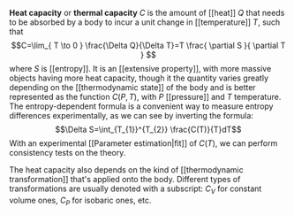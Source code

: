 **Heat capacity** or **thermal capacity** $C$ is the amount of [[heat]] $Q$ that needs to be absorbed by a body to incur a unit change in [[temperature]] $T$, such that
$$C=\lim_{ T \to 0 } \frac{\Delta Q}{\Delta T}=T \frac{ \partial S }{ \partial T } $$
where $S$ is [[entropy]]. It is an [[extensive property]], with more massive objects having more heat capacity, though it the quantity varies greatly depending on the [[thermodynamic state]] of the body and is better represented as the function $C(P,T)$, with $P$ [[pressure]] and $T$ temperature. The entropy-dependent formula is a convenient way to measure entropy differences experimentally, as we can see by inverting the formula:
$$\Delta S=\int_{T_{1}}^{T_{2}} \frac{C(T)}{T}dT$$
With an experimental [[Parameter estimation|fit]] of $C(T)$, we can perform consistency tests on the theory.

The heat capacity also depends on the kind of [[thermodynamic transformation]] that's applied onto the body. Different types of transformations are usually denoted with a subscript: $C_{V}$ for constant volume ones, $C_{P}$ for isobaric ones, etc.